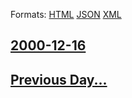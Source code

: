 
Formats: [HTML](2000/12/16/index.html)  [JSON](2000/12/16/index.json)  [XML](2000/12/16/index.xml)  

## [2000-12-16](/news/2000/12/16/index.md)

## [Previous Day...](/news/2000/12/15/index.md)

